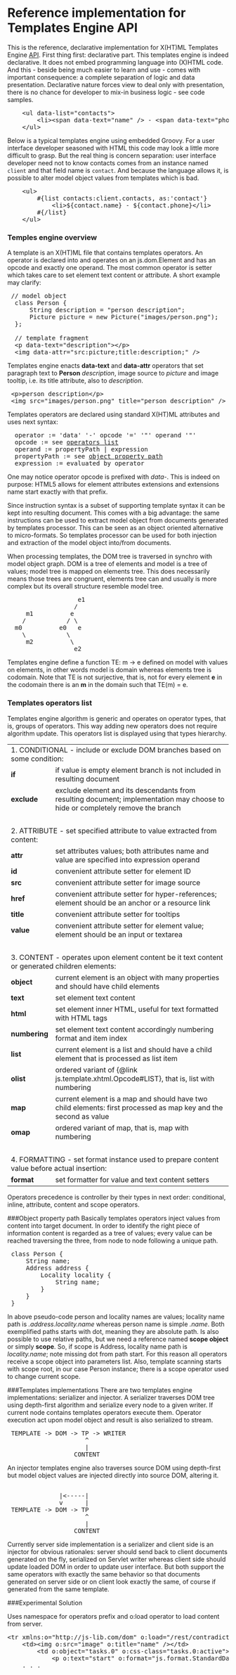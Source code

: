 # Reference implementation for Templates Engine API

This is the reference, declarative implementation for X(HT)ML Templates Engine [API](https://github.com/js-lib-com/api/tree/master/template).
First thing first: declarative part. This templates engine is indeed declarative. It does not embed programming language into (X)HTML code. 
And this - beside being much easier to learn and use - comes with important consequence: a complete 
separation of logic and data presentation. Declarative nature forces view to deal only with presentation, there is no 
chance for developer to mix-in business logic - see code samples.
<pre>
	&lt;ul data-list="contacts"&gt;
		&lt;li&gt;&lt;span data-text="name" /&gt; - &lt;span data-text="phone" /&gt;&lt;/li&gt;
	&lt;/ul&gt;
</pre>

Below is a typical templates engine using embedded Groovy. For a user interface developer seasoned with 
HTML this code may look a little more difficult to grasp. But the real thing is concern separation: 
user interface developer need not to know contacts comes from an instance named <code>client</code> 
and that field name is <code>contact</code>. And because the language allows it, is possible to alter 
model object values from templates which is bad.   
<pre>
	&lt;ul&gt;
		#{list contacts:client.contacts, as:'contact'}
			&lt;li&gt;${contact.name} - ${contact.phone}&lt;/li&gt;
		#{/list}
	&lt;/ul&gt;
</pre>

### Temples engine overview
A template is an X(HT)ML file that contains templates operators. An operator is declared into and operates 
on an js.dom.Element and has an opcode and exactly one operand. The most common operator is setter which 
takes care to set element text content or attribute. A short example may clarify: 
<pre>
 // model object
  class Person {
      String description = "person description";
      Picture picture = new Picture("images/person.png");
  };
  
  // template fragment
  &lt;p data-text="description"&gt;&lt;/p&gt;
  &lt;img data-attr="src:picture;title:description;" /&gt;
</pre>

Templates engine enacts <b>data-text</b> and <b>data-attr</b> operators that set paragraph text to <b>Person</b>
<em>description</em>, image source to <em>picture</em> and image tooltip, i.e. its title attribute, also to <em>description</em>.
<pre>
 &lt;p&gt;person description&lt;/p&gt;
 &lt;img src="images/person.png" title="person description" /&gt;
</pre>
 
Templates operators are declared using standard X(HT)ML attributes and uses next syntax:
<pre>
  operator := 'data' '-' opcode '=' '"' operand '"'
  opcode := see <a href="#operators-list">operators list</a>
  operand := propertyPath | expression
  propertyPath := see <a href="#object-property-path">object property path</a> 
  expression := evaluated by operator
</pre>

One may notice operator opcode is prefixed with <em>data-</em>. This is indeed on purpose: HTML5 allows for element attributes 
extensions and extensions name start exactly with that prefix.

Since instruction syntax is a subset of supporting template syntax it can be kept into resulting document. This comes with a
big advantage: the same instructions can be used to extract model object from documents generated by templates processor.
This can be seen as an object oriented alternative to micro-formats. So templates processor can be used for both injection 
and extraction of the model object into/from documents.

When processing templates, the DOM tree is traversed in synchro with model object graph. DOM is a tree of elements and
model is a tree of values; model tree is mapped on elements tree. This does necessarily means those trees are congruent, elements
tree can and usually is more complex but its overall structure resemble model tree.    
<pre>
                   e1 
                  /               
     m1          e   
    /           / \ 
  m0          e0   e
    \           \    
     m2          \  
                  e2 
</pre>
 
Templates engine define a function TE: m -> e defined on model with values on elements, in other words model is domain whereas 
elements tree is codomain. Note that TE is not surjective, that is,  not for every element <b>e</b> in the codomain there
is an <b>m</b> in the domain such that TE(m) = e.
 
### Templates operators list
Templates engine algorithm is generic and operates on operator types, that is, groups of operators. This way adding new operators
does not require algorithm update. This operators list is displayed using that types hierarchy. 

<table>
 <tr>
 <td colspan="2">1. CONDITIONAL - include or exclude DOM branches based on some condition:
 <tr>
 <td><b>if
 <td>if value is empty element branch is not included in resulting document
 <tr>
 <td><b>exclude
 <td>exclude element and its descendants from resulting document; implementation may choose to hide or completely remove the branch
 
 <tr>
 <td>&nbsp;
 <tr>
 <td colspan="2">2. ATTRIBUTE - set specified attribute to value extracted from content:
 <tr>
 <td><b>attr
 <td>set attributes values; both attributes name and value are specified into expression operand
 <tr>
 <td><b>id
 <td>convenient attribute setter for element ID
 <tr>
 <td><b>src
 <td>convenient attribute setter for image source
 <tr>
 <td><b>href
 <td>convenient attribute setter for hyper-references; element should be an anchor or a resource link
 <tr>
 <td><b>title
 <td>convenient attribute setter for tooltips
 <tr>
 <td><b>value
 <td>convenient attribute setter for element value; element should be an input or textarea
 
 <tr>
 <td>&nbsp;
 <tr>
 <td colspan="2">3. CONTENT - operates upon element content be it text content or generated children elements:
 <tr>
 <td><b>object
 <td>current element is an object with many properties and should have child elements
 <tr>
 <td><b>text
 <td>set element text content
 <tr>
 <td><b>html
 <td>set element inner HTML, useful for text formatted with HTML tags
 <tr>
 <td><b>numbering
 <td>set element text content accordingly numbering format and item index
 <tr>
 <td><b>list
 <td>current element is a list and should have a child element that is processed as list item
 <tr>
 <td><b>olist
 <td>ordered variant of {@link js.template.xhtml.Opcode#LIST}, that is, list with numbering
 <tr>
 <td><b>map
 <td>current element is a map and should have two child elements: first processed as map key and the second as value
 <tr>
 <td><b>omap
 <td>ordered variant of map, that is, map with numbering
 
 <tr>
 <td>&nbsp;
 <tr>
 <td colspan="2">4. FORMATTING - set format instance used to prepare content value before actual insertion:
 <tr>
 <td><b>format
 <td>set formatter for value and text content setters
</table>  

Operators precedence is controller by their types in next order: conditional, inline, attribute, content and scope operators.

###Object property path
Basically templates operators inject values from content into target document. In order to identify the right
piece of information content is regarded as a tree of values; every value can be reached traversing the three,
from node to node following a unique path.
<pre>
 class Person {
     String name;
     Address address {
         Locality locality {
             String name;
         }
     }
 }
</pre>  

In above pseudo-code person and locality names are values; locality name path is <em>.address.locality.name</em> whereas person
name is simple <em>.name</em>. Both exemplified paths starts with dot, meaning they are absolute path. Is also possible to use 
relative paths, but we need a reference named <b>scope object</b> or simply <b>scope</b>. So, if scope is Address, locality name path 
is <em>locality.name</em>; note missing dot from path start. For this reason all operators receive a scope object into parameters 
list. Also, template scanning starts with scope root, in our case Person instance; there is a scope operator used to change current scope. 
 
###Templates implementations
There are two templates engine implementations: serializer and injector. A serializer traverses DOM tree using 
depth-first algorithm and serialize every node to a given writer. If current node contains templates operators 
execute them. Operator execution act upon model object and result is also serialized to stream. 
<pre>
 TEMPLATE -> DOM -> TP -> WRITER
                     ^
                     |
                  CONTENT
</pre>

An injector templates engine also traverses source DOM using depth-first but model object values are injected directly into
source DOM, altering it.
<pre>                  
              |<-----|       
              v      |  
 TEMPLATE -> DOM -> TP
                     ^
                     |
                  CONTENT   
</pre>

Currently server side implementation is a serializer and client side is an injector for obvious rationales: server should send back
to client documents generated on the fly, serialized on Servlet writer whereas client side should update loaded DOM in order to update
user interface. But both support the same operators with exactly the same behavior so that documents generated on server side or on
client look exactly the same, of course if generated from the same template. 

###Experimental Solution

Uses namespace for operators prefix and o:load operator to load content from server.
<pre>
&lt;tr xmlns:o="http://js-lib.com/dom" o:load="/rest/contradiction"&gt;
	&lt;td&gt;&lt;img o:src="image" o:title="name" /&gt;&lt;/td&gt;
		&lt;td o:object="tasks.0" o:css-class="tasks.0:active"&gt 
			&lt;p o:text="start" o:format="js.format.StandardDateTime"&gt;&lt;/p&gt;
	. . .
</pre>
